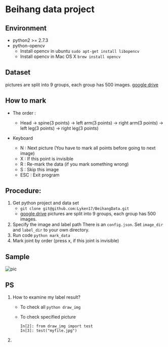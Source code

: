 # Beihang data project

## Environment
* python2 >= 2.7.3
* python-opencv
    * Install opencv in ubuntu ```sudo apt-get install libopencv```
    * Install opencv in Mac OS X ```brew install opencv```

## Dataset
pictures are split into 9 groups, each group has 500 images. [google drive](https://drive.google.com/folderview?id=0B3lu5NBSC7pVTWhxeG1oVVV1bWM&usp=sharing)

## How to mark
* The order :
    * Head -> spine(3 points) -> left arm(3 points) -> right arm(3 points) -> left leg(3 points) -> right leg(3 points)

* Keyboard
    * N : Next picture (You have to mark all points before going to next image)
    * X : If this point is invisible
    * R : Re-mark the data (if you mark something wrong)
    * S : Skip this image
    * ESC : Exit program

## Procedure:
1. Get python project and data set
    * ```git clone git@github.com:Lyken17/BeihangData.git```
    * [google drive](https://drive.google.com/folderview?id=0B3lu5NBSC7pVTWhxeG1oVVV1bWM&usp=sharing)
    pictures are split into 9 groups, each group has 500 images.
2. Specify the image and label path
    There is an `config.json`. Set `image_dir` and `label_dir` to your own directory.
3. Run code
    ```python mark_data```
4. Mark joint by order (press x, if this joint is invisible)

## Sample
![pic](https://cloud.githubusercontent.com/assets/7783214/13130814/d951852e-d59b-11e5-8451-bab13490edb1.png)

## PS
1. How to examine my label result?
    * To check all ```python draw_img```
    * To check specified picture

        ```
        In[2]: from draw_img import test
        In[3]: test("myfile.jpg")
        ```

2.




